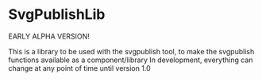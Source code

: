 # SvgPublishLib

EARLY ALPHA VERSION!

This is a library to be used with the svgpublish tool, to make the svgpublish functions available as a component/library
In development, everything can change at any point of time until version 1.0
